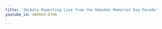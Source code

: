 ```yaml
---
title: 'Jmikola Reporting Live from the Hoboken Memorial Day Parade'
youtube_id: oW6RH3-D7HA

---
```

